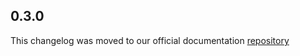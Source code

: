 ## 0.3.0

This changelog was moved to our official
documentation [repository](https://github.com/RookeriesDevelopment/rook-flutter-sdk-doc/blob/main/rook_sdk_apple_health/CHANGELOG.md)
